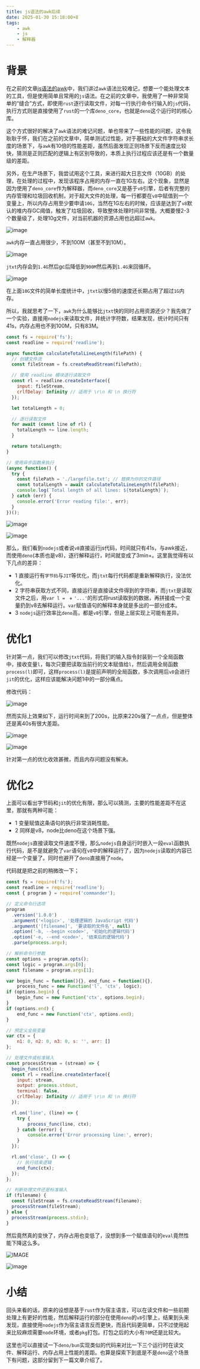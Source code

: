 ```yaml
---
title: js语法的awk后续
date: 2025-01-30 15:18:00+8
tags:
    - awk
    - js
    - 解释器
---
```

# 背景
在之前的文章[js语法的awk](https://www.xiaogenban1993.com/blog/24.10/js%E8%AF%AD%E6%B3%95%E7%9A%84awk)中，我们讲过`awk`语法比较难记，想要一个能处理文本的工具，但是使用简单且常用的`js`语法。在之前的文章中，我使用了一种非常简单的“缝合”方式，即使用`rust`逐行读取文件，对每一行执行命令行输入的`js`代码，执行方式则是直接使用了`rust`的一个库`deno_core`，也就是`deno`这个运行时的核心库。

这个方式很好的解决了`awk`语法的难记问题，单也带来了一些性能的问题，这令我耿耿于怀，我们在之前的文章中，简单测试过性能，对于基础的大文件字符串求长度的场景下，与`awk`有10倍的性能差距，虽然后面发现正则场景下反而速度比较快，猜测是正则匹配的逻辑上有区别导致的，本质上执行过程应该还是有一个数量级的差距。

另外，在生产场景下，我尝试用这个工具，来进行超大日志文件（10GB）的处理，在处理的过程中，发现该程序占用的内存一直在1G左右。这个现象，显然是因为使用了`deno_core`作为解释器，而`deno_core`又是基于`v8`引擎，后者有完整的内存管理和垃圾回收机制，对于超大文件的处理，每一行都要在`v8`中赋值到一个变量上，所以内存占用至少要申请`10G`，当然在1G左右的时候，应该是达到了`v8`默认的堆内存GC阈值，触发了垃圾回收，导致整体处理时间非常慢。大概要慢2-3个数量级了，处理10g文件，对当前机器的资源占用也远超过`awk`。

![image](https://i.imgur.com/VPtOsGA.png)

`awk`内存一直占用很少，不到100M（甚至不到10M）。

![image](https://i.imgur.com/vGFxyG5.png)

`jtxt`内存会到`1.4G`然后gc后降低到`900M`然后再到`1.4G`来回循环。

![image](https://i.imgur.com/MQYCVfc.png)

在上面`10G`文件的简单长度统计中，`jtxt`以慢5倍的速度还长期占用了超过`1G`内存。

所以，我就思考了一下，`awk`为什么能够比`jtxt`快的同时占用资源还少？我先做了一个实验，直接用`nodejs`来读取文件，并统计字符数，结果发现，统计时间只有41s，内存占用也不到100M，只有83M。
```js :js_len.js
const fs = require('fs');
const readline = require('readline');

async function calculateTotalLineLength(filePath) {
  // 创建文件流
  const fileStream = fs.createReadStream(filePath);

  // 使用 readline 模块逐行读取文件
  const rl = readline.createInterface({
    input: fileStream,
    crlfDelay: Infinity // 适用于 \r\n 和 \n 换行符
  });

  let totalLength = 0;

  // 逐行读取文件
  for await (const line of rl) {
    totalLength += line.length;
  }

  return totalLength;
}

// 使用异步函数来执行
(async function() {
  try {
    const filePath = './largefile.txt'; // 替换为你的文件路径
    const totalLength = await calculateTotalLineLength(filePath);
    console.log(`Total length of all lines: ${totalLength}`);
  } catch (err) {
    console.error('Error reading file:', err);
  }
})();
```


![image](https://i.imgur.com/8CiigmI.png)

![image](https://i.imgur.com/Cr7MJ7V.png)

那么，我们看到`nodejs`或者说`v8`直接运行js代码，时间就只有41s，与awk接近，而使用`deno`(本质也是v8)，逐行解释运行，时间就变成了3min+。这里我觉得有以下几点的差异：
- 1 直接运行有`字节码`与`JIT`等优化，而`jtxt`每行代码都是重新解释执行，没法优化。
- 2 字符串获取方式不同，直接运行是直接读文件得到的字符串，而`jtxt`是读取文件之后，用`var l = ` + `'...'`的形式将rust读取到的数据，再拼接成一个变量扔到v8去解释运行。`var`赋值语句的解释本身就是多出的一部分成本。
- 3 `nodejs`运行效率比`deno`高，都是`v8`引擎，但是上层实现上可能有差异。

# 优化1
针对第一点，我们可以修改`jtxt`代码，将我们的输入指令封装到一个全局函数中，接收变量`l`，每次只要把读取当前行的文本赋值给`l`，然后调用全局函数`process(l)`即可，这样`process(l)`是提前声明的全局函数，多次调用后`v8`会进行`jit`的优化，这样应该能解决问题1中的一部分痛点。

修改代码：

![image](https://i.imgur.com/TyLaQhd.png)

然而实际上效果如下，运行时间来到了200s，比原来220s强了一点点，但是整体还是离40s有很大差距。

![image](https://i.imgur.com/T7KB85o.png)

![image](https://i.imgur.com/TrVNVux.png)

针对第一点的优化收效甚微，而且内存问题没有解决。

# 优化2
上面可以看出字节码和`jit`的优化有限，那么可以猜测，主要的性能差距不在这里，那就有两种可能：
- 1 变量赋值这条语句的执行非常消耗性能。
- 2 同样是v8，node比deno在这个场景下强。

既然`nodejs`直接读取文件速度不慢，那么`nodejs`自身运行时嵌入一段`eval`函数执行代码，是不是就避免了`var`语句在`v8`中的解释运行了，因为`nodejs`读取的内容已经是一个变量了。同时也避开了`deno`直接用了`node`。

代码就是把之前的稍微改一下；
```js
const fs = require('fs');
const readline = require('readline');
const { program } = require('commander');

// 定义命令行选项
program
  .version('1.0.0')
  .argument('<logic>', '处理逻辑的 JavaScript 代码')
  .argument('[filename]', '要读取的文件名', null)
  .option('-b, --begin <code>', '初始化的逻辑代码')
  .option('-e, --end <code>', '结束后的逻辑代码')
  .parse(process.argv);

// 解析命令行参数
const options = program.opts();
const logic = program.args[0];
const filename = program.args[1];

var begin_func = function(){}, end_func = function(){}, 
    process_func = new Function('l', 'ctx', logic);
if (options.begin) {
    begin_func = new Function('ctx', options.begin);
}
if (options.end) {
    end_func = new Function('ctx', options.end);
}

// 预定义全局变量
var ctx = {
    n1: 0, n2: 0, n3: 0, s: '', arr: []
};

// 处理文件或标准输入
const processStream = (stream) => {
  begin_func(ctx);
  const rl = readline.createInterface({
    input: stream,
    output: process.stdout,
    terminal: false,
    crlfDelay: Infinity // 适用于 \r\n 和 \n 换行符
  });

  rl.on('line', (line) => {
    try {
        process_func(line, ctx);
    } catch (error) {
        console.error('Error processing line:', error);
    }
  });

  rl.on('close', () => {
    // 执行结束逻辑
    end_func(ctx);
  });
};

// 判断处理文件还是标准输入
if (filename) {
  const fileStream = fs.createReadStream(filename);
  processStream(fileStream);
} else {
  processStream(process.stdin);
}
```

然后竟然真的变快了，内存占用也变低了，没想到多一个赋值语句的`eval`竟然性能下降这么多。

![IMAGE](https://i.imgur.com/c6kwnWy.png)

![image](https://i.imgur.com/MQUvrG7.png)

# 小结
回头来看的话，原来的设想是基于`rust`作为宿主语言，可以在读文件和一些前期处理上有更好的性能，然后解释运行的部分在使用`deno`的`v8`引擎上，结果到头来发现，直接使用`nodejs`作为宿主语言反而更快，而且代码更简单，只不过使用起来比较麻烦需要`node`环境，或者`pkg`打包。打包之后的大小有`70M`还是比较大。

这里也可以直接试一下`deno/bun`实现类似的代码来对比一下三个运行时在读文件、解释运行、内存占用上性能的差距。也算是探索下到底是不是`deno`这个场景下有问题，这部分留到下一篇文章介绍了。